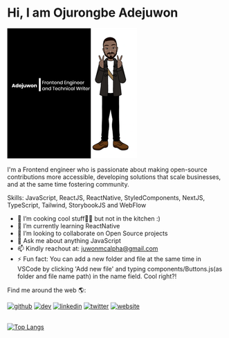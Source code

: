 # Hi, I am Ojurongbe Adejuwon 

![Adejuwon](https://github.com/Adejuwon-00/Adejuwon-00/blob/main/a7d568f4-9774-44b2-9ad8-93a1054d399a--300h.png)

I'm a Frontend engineer who is passionate about making open-source contributions more accessible, developing solutions that scale businesses, and at the same time fostering community.

Skills: JavaScript, ReactJS, ReactNative, StyledComponents, NextJS, TypeScript, Tailwind, StorybookJS and WebFlow

- 🔭 I’m cooking cool stuff👨‍🍳 but not in the kitchen :)
- 🌱 I’m currently learning ReactNative 
- 👯 I’m looking to collaborate on Open Source projects 
- 💬 Ask me about anything JavaScript 
- 📫 Kindly reachout at: juwonmcalpha@gmail.com 
- ⚡ Fun fact: You can add a new folder and file at the same time in VSCode by clicking 'Add new file' and typing components/Buttons.js(as folder and file name path) in the name field. Cool right?! 

Find me around the web 🌎:

[<img src='https://cdn.jsdelivr.net/npm/simple-icons@3.0.1/icons/github.svg' alt='github' height='40'>](https://github.com/Adejuwon-00)  [<img src='https://cdn.jsdelivr.net/npm/simple-icons@3.0.1/icons/hashnode.svg' alt='dev' height='40'>](https://adejuwonsalley.hashnode.dev/)  [<img src='https://cdn.jsdelivr.net/npm/simple-icons@3.0.1/icons/linkedin.svg' alt='linkedin' height='40'>](https://www.linkedin.com/in/https://www.linkedin.com/in/ojurongbe-adejuwon-66637711a//)  [<img src='https://cdn.jsdelivr.net/npm/simple-icons@3.0.1/icons/twitter.svg' alt='twitter' height='40'>](https://twitter.com/juwonmcalpha?t=FnRsUT-JXvICjzqNTGJOeg&s=09)  [<img src='https://cdn.jsdelivr.net/npm/simple-icons@3.0.1/icons/icloud.svg' alt='website' height='40'>](https://adejuwonsalley.netlify.app/)  
 

[![Top Langs](https://github-readme-stats.vercel.app/api/top-langs/?username=Adejuwon-00)](https://github.com/anuraghazra/github-readme-stats)


